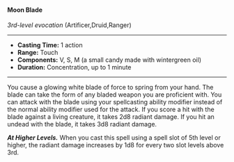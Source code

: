 #### Moon Blade
*3rd-level evocation* (Artificer,Druid,Ranger)
___
- **Casting Time:** 1 action
- **Range:** Touch
- **Components:** V, S, M (a small candy made with wintergreen oil)
- **Duration:** Concentration, up to 1 minute
---
You cause a glowing white blade of
force to spring from your hand. The
blade can take the form of any bladed
weapon you are proficient with. You
can attack with the blade using your
spellcasting ability modifier instead of
the normal ability modifier used for the
attack. If you score a hit with the blade
against a living creature, it takes 2d8 radiant damage. If you hit an undead with the
blade, it takes 3d8 radiant damage.

***At Higher Levels.*** When you cast this spell using
a spell slot of 5th level or higher, the radiant
damage increases by 1d8 for every two slot levels
above 3rd.
